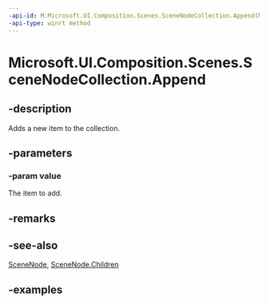 ```yaml
---
-api-id: M:Microsoft.UI.Composition.Scenes.SceneNodeCollection.Append(Microsoft.UI.Composition.Scenes.SceneNode)
-api-type: winrt method
---
```


<!-- Method syntax.
public void SceneNodeCollection.Append(SceneNode value)
-->

# Microsoft.UI.Composition.Scenes.SceneNodeCollection.Append

## -description

Adds a new item to the collection.

## -parameters
### -param value

The item to add.

## -remarks

## -see-also

[SceneNode](scenenode.md), [SceneNode.Children](scenenode_children.md)

## -examples

